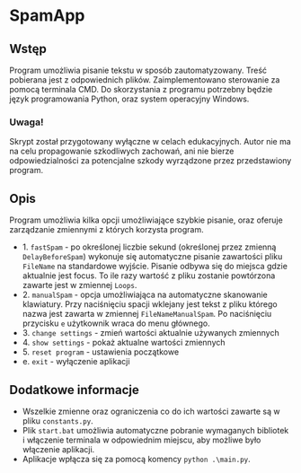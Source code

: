 # SpamApp

## Wstęp
Program umożliwia pisanie tekstu w sposób zautomatyzowany. Treść pobierana jest z odpowiednich plików. Zaimplementowano sterowanie za pomocą terminala CMD.
Do skorzystania z programu potrzebny będzie język programowania Python, oraz system operacyjny Windows.

### Uwaga!
Skrypt został przygotowany wyłączne w celach edukacyjnych. Autor nie ma na celu propagowanie szkodliwych zachowań, ani nie bierze odpowiedzialności za potencjalne szkody wyrządzone przez przedstawiony program.

## Opis
Program umożliwia kilka opcji umożliwiające szybkie pisanie, oraz oferuje zarządzanie zmiennymi z których korzysta program.

* 1\. `fastSpam` - po określonej liczbie sekund (określonej przez zmienną `DelayBeforeSpam`) wykonuje się automatyczne pisanie zawartości pliku `FileName` na standardowe wyjście. Pisanie odbywa się do miejsca gdzie aktualnie jest focus. To ile razy wartość z pliku zostanie powtórzona zawarte jest w zmiennej `Loops`.
* 2\. `manualSpam` - opcja umożliwiająca na automatyczne skanowanie klawiatury. Przy naciśnięciu spacji wklejany jest tekst z pliku którego nazwa jest zawarta w zmiennej `FileNameManualSpam`. Po naciśnięciu przycisku `e` użytkownik wraca do menu głównego.
* 3\. `change settings` - zmień wartości aktualnie używanych zmiennych
* 4\. `show settings` - pokaż aktualne wartości zmiennych
* 5\. `reset program` - ustawienia początkowe
* e. `exit` - wyłączenie aplikacji

## Dodatkowe informacje
* Wszelkie zmienne oraz ograniczenia co do ich wartości zawarte są w pliku `constants.py`.
* Plik `start.bat` umożliwia automatyczne pobranie wymaganych bibliotek i włączenie terminala w odpowiednim miejscu, aby możliwe było włączenie aplikacji.
* Aplikacje wpłącza się za pomocą komency `python .\main.py`.